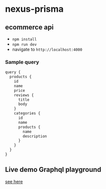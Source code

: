 # nexus-prisma

## ecommerce api

- ```npm install```
- ```npm run dev```
- navigate to ```http://localhost:4000```

### Sample query

```javascript
query {
  products {
    id
    name
    price
    reviews {
      title
      body
    }
    categories {
      id
      name
      products {
        name
        description
      }
    }
  }
}
```

## Live demo Graphql playground

[see here](https://www.nexus-products-dev.digital/)
